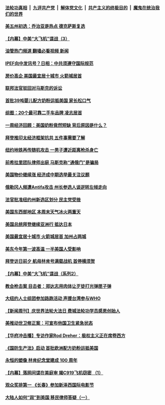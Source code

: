 ####  [法轮功真相](../../../../basic/blob/master/README.md?t=05242101) &nbsp;|&nbsp; [九评共产党](../../../../9ping.md/blob/master/README.md?t=05242101) &nbsp;|&nbsp; [解体党文化](../../../../jtdwh.md/blob/master/README.md?t=05242101)  &nbsp;|&nbsp; [共产主义的终极目的](../../../../gczydzjmd.md/blob/master/README.md?t=05242101) &nbsp;|&nbsp; [魔鬼在统治我们的世界](../../../../mgztzwmdsj.md/blob/master/README.md?t=05242101) 

#### [美五州初选：乔治亚是热点 德克萨斯复选](../pages/prog203/a103436775.md?t=05242101) 

#### [【内幕】中美“大飞机”谍战（3）](../pages/prog203/a103436688.md?t=05242101) 

#### [油管热门频道 翻墙必看视频 新闻](http://45.76.130.85:81/youtube.html?05242101)

#### [IPEF向中发讯号？日相：中共须遵守国际规范](../pages/prog203/a103436418.md?t=05242101) 

#### [房价高企 美国最宜居十城市 火箭城居首](../pages/prog203/a103436593.md?t=05242101) 

#### [联邦法官驳回对马斯克的诉讼](../pages/prog203/a103436486.md?t=05242101) 

#### [首批39吨婴儿配方奶粉运抵美国 家长松口气](../pages/prog203/a103436432.md?t=05242101) 

#### [组图：20个最可靠二手车品牌 凌志居首](../pages/prog203/a103436257.md?t=05242101) 

#### [一周经济回顾：美国奶粉竟然短缺 背后原因是什么？](../pages/prog203/a103435373.md?t=05242101) 

#### [拜登推印太经济框架抗共 五件事需要了解](../pages/prog203/a103435964.md?t=05242101) 

#### [纽约地铁再传随机攻击 一男子遭近距离枪杀身亡](../pages/prog203/a103435949.md?t=05242101) 

#### [前希拉里团队律师出庭 马斯克称“通俄门”是骗局](../pages/prog203/a103435790.md?t=05242101) 

#### [美国物价继续涨 经济成中期选举最关注议题](../pages/prog203/a103435799.md?t=05242101) 

#### [俄勒冈人频遭Antifa攻击 州长参选人谈逆转左倾走向](../pages/prog203/a103435801.md?t=05242101) 

#### [法官批准纽约州新选区划分 民主党受挫](../pages/prog203/a103435641.md?t=05242101) 

#### [美国东西部地区 本周末天气冰火两重天](../pages/prog203/a103435639.md?t=05242101) 

#### [美国总统拜登继续亚洲行 抵达日本](../pages/prog203/a103435637.md?t=05242101) 

#### [美国最宜居十城市 火箭城居首 加州占两城](../pages/prog203/a103435619.md?t=05242101) 

#### [美东今年第一波高温 一半美国人受影响](../pages/prog203/a103435614.md?t=05242101) 

#### [拜登访日前夕 航母林肯号满载战机 首停横须贺](../pages/prog203/a103435363.md?t=05242101) 

#### [【内幕】中美“大飞机”谍战（系列2）](../pages/prog203/a103435366.md?t=05242101) 

#### [教会枪击案 目击者：郑达志用肉体让歹徒打光弹匣子弹](../pages/prog203/a103435320.md?t=05242101) 

#### [大纽约人士组团参加路跑活动 声援台湾参与WHO](../pages/prog203/a103435269.md?t=05242101) 

#### [【新闻周刊】庆世界法轮大法日 费城法轮功学员感恩创始人](../pages/prog203/a103435203.md?t=05242101) 

#### [美推动世卫修正案：可宣布他国卫生紧急状态](../pages/prog203/a103434885.md?t=05242101) 

#### [【华府冲击播】专访作家Rod Dreher：极权主义正在席卷西方](../pages/prog203/a103435098.md?t=05242101) 

#### [《国防生产法》启动 首批欧洲配方奶粉运抵美国](../pages/prog203/a103435094.md?t=05242101) 

#### [永恒的塑像 林肯纪念堂建成 100 周年](../pages/prog203/a103435039.md?t=05242101) 

#### [【内幕】落网间谍在美庭审 揭C919飞机窃密 （1）](../pages/prog203/a103434762.md?t=05242101) 

#### [观众奖排第一 《长春》参加新泽西国际电影节](../pages/prog203/a103434720.md?t=05242101) 

#### [大陆人如何“润”到美国 移民律师答疑（一）](../pages/prog203/a103434646.md?t=05242101) 

<img src='http://gfw-breaker.win/goodnews/indexes/prog203.md' width='0px' height='0px'/>
